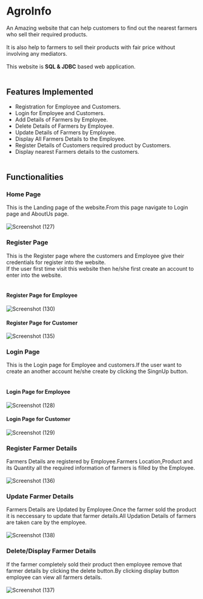 # AgroInfo

 An Amazing website that can help customers to find out the nearest farmers who sell their required products.<br><br>It is also help to farmers to sell their products with fair price without involving any mediators.
<br><br>This website is **SQL & JDBC** based web application.<br><br>
## Features Implemented
- Registration for Employee and Customers.
- Login for Employee and Customers.
- Add Details of Farmers by Employee.
- Delete Details of Farmers by Employee.
- Update Details of Farmers by Employee.
- Display All Farmers Details to the Employee.
- Register Details of Customers required product by Customers.
- Display nearest Farmers details to the customers.
<br><br>
## Functionalities
### Home Page
This is the Landing page of the website.From this page navigate to Login page and AboutUs page.
<br><br>
![Screenshot (127)](https://user-images.githubusercontent.com/72993229/104834020-c6f86780-58c2-11eb-99f3-b01eef4addfe.png)
<br>
### Register Page
This is the Register page where the customers and Employee give their credentials for register into the website.<br>
If the user first time visit this website then he/she first create an account to enter into the website.
<br><br>
#### Register Page for Employee
![Screenshot (130)](https://user-images.githubusercontent.com/72993229/104834283-6e29ce80-58c4-11eb-8dd3-2eda006a52d7.png)
<br>
#### Register Page for Customer
![Screenshot (135)](https://user-images.githubusercontent.com/72993229/104834334-a5987b00-58c4-11eb-9055-c90571915293.png)
<br>
### Login Page
This is the Login page for Employee and customers.If the user want to create an another account he/she create by clicking the SingnUp button.
<br><br>
#### Login Page for Employee
![Screenshot (128)](https://user-images.githubusercontent.com/72993229/104834461-71718a00-58c5-11eb-93ab-b3f36b921b50.png)
<br>
#### Login Page for Customer
![Screenshot (129)](https://user-images.githubusercontent.com/72993229/104834479-9403a300-58c5-11eb-9372-0f4aa60f03c4.png)
<br>
### Register Farmer Details
Farmers Details are registered by Employee.Farmers Location,Product and its Quantity all the required information of farmers is filled by the Employee. 
<br><br>
![Screenshot (136)](https://user-images.githubusercontent.com/72993229/104834576-5eab8500-58c6-11eb-89e7-bef5d7852006.png)
<br>
### Update Farmer Details
Farmers Details are Updated by Employee.Once the farmer sold the product it is neccessary to update that farmer details.All Updation Details of farmers are taken care by the employee. 
<br><br>
![Screenshot (138)](https://user-images.githubusercontent.com/72993229/104834659-eb564300-58c6-11eb-9983-2f367f69b325.png)
<br>
### Delete/Display Farmer Details
If the farmer completely sold their product then employee remove that farmer details by clicking the delete button.By clicking display button employee can view all farmers details.
<br><br>
![Screenshot (137)](https://user-images.githubusercontent.com/72993229/104834724-4ee07080-58c7-11eb-916e-467e7de46efa.png)
<br>
<br><br>
